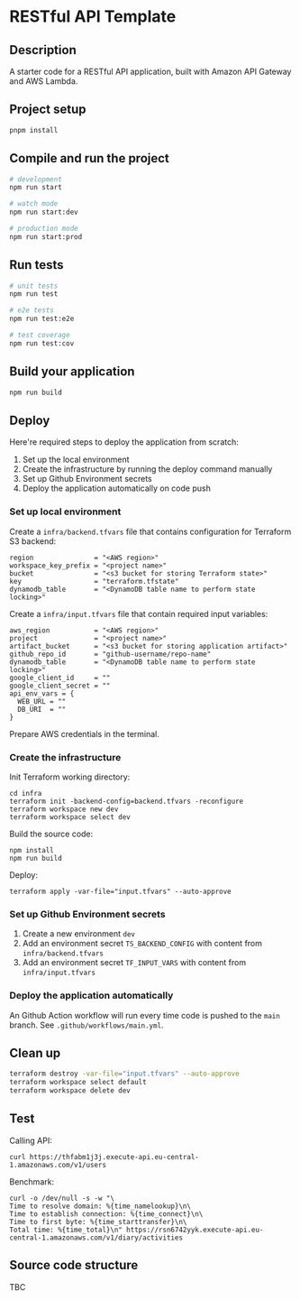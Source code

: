 # RESTful API Template

## Description

A starter code for a RESTful API application, built with Amazon API Gateway and AWS Lambda.


## Project setup

```bash
pnpm install
```

## Compile and run the project

```bash
# development
npm run start

# watch mode
npm run start:dev

# production mode
npm run start:prod
```

## Run tests

```bash
# unit tests
npm run test

# e2e tests
npm run test:e2e

# test coverage
npm run test:cov
```



## Build your application

```bash
npm run build
```


## Deploy

Here're required steps to deploy the application from scratch:

1. Set up the local environment
2. Create the infrastructure by running the deploy command manually
3. Set up Github Environment secrets
4. Deploy the application automatically on code push

### Set up local environment

Create a `infra/backend.tfvars` file that contains configuration for Terraform S3 backend:
```hcl filename="infra/backend.tfvars"
region               = "<AWS region>"
workspace_key_prefix = "<project name>"
bucket               = "<s3 bucket for storing Terraform state>"
key                  = "terraform.tfstate"
dynamodb_table       = "<DynamoDB table name to perform state locking>"
```

Create a `infra/input.tfvars` file that contain required input variables:
```hcl filename="params.tfvars"
aws_region           = "<AWS region>"
project              = "<project name>"
artifact_bucket      = "<s3 bucket for storing application artifact>"
github_repo_id       = "github-username/repo-name"
dynamodb_table       = "<DynamoDB table name to perform state locking>"
google_client_id     = ""
google_client_secret = ""
api_env_vars = {
  WEB_URL = ""
  DB_URI  = ""
}
```

Prepare AWS credentials in the terminal.

### Create the infrastructure

Init Terraform working directory:
```shell
cd infra
terraform init -backend-config=backend.tfvars -reconfigure
terraform workspace new dev
terraform workspace select dev
```

Build the source code:
```shell
npm install
npm run build

```
Deploy:
```shell
terraform apply -var-file="input.tfvars" --auto-approve
```

### Set up Github Environment secrets

1. Create a new environment `dev`
2. Add an environment secret `TS_BACKEND_CONFIG` with content from `infra/backend.tfvars`
3. Add an environment secret `TF_INPUT_VARS` with content from `infra/input.tfvars`


### Deploy the application automatically 

An Github Action workflow will run every time code is pushed to the `main` branch. See `.github/workflows/main.yml`.


## Clean up

```sh
terraform destroy -var-file="input.tfvars" --auto-approve
terraform workspace select default
terraform workspace delete dev
```


## Test

Calling API:
```shell
curl https://thfabm1j3j.execute-api.eu-central-1.amazonaws.com/v1/users
```

Benchmark:
```shell
curl -o /dev/null -s -w "\
Time to resolve domain: %{time_namelookup}\n\
Time to establish connection: %{time_connect}\n\
Time to first byte: %{time_starttransfer}\n\
Total time: %{time_total}\n" https://rsn6742yyk.execute-api.eu-central-1.amazonaws.com/v1/diary/activities
```


## Source code structure

TBC
